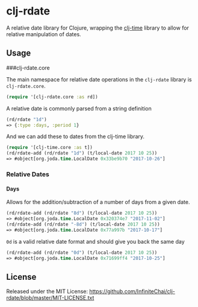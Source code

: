# clj-rdate

A relative date library for Clojure, wrapping the [clj-time](https://github.com/clj-time/clj-time) library
to allow for relative manipulation of dates.

## Usage

###clj-rdate.core

The main namespace for relative date operations in the `clj-rdate` library is `clj-rdate.core`.
``` clj
(require '[clj-rdate.core :as rd])
```

A relative date is commonly parsed from a string definition
``` clj
(rd/rdate "1d")
=> {:type :days, :period 1}
```  

And we can add these to dates from the clj-time library.
``` clj
(require '[clj-time.core :as t])
(rd/rdate-add (rd/rdate "1d") (t/local-date 2017 10 25))
=> #object[org.joda.time.LocalDate 0x33be9b70 "2017-10-26"]
```

### Relative Dates

#### Days

Allows for the addition/subtraction of a number of days from a given date.
``` clj
(rd/rdate-add (rd/rdate "8d") (t/local-date 2017 10 25))
=> #object[org.joda.time.LocalDate 0x320374e7 "2017-11-02"]
(rd/rdate-add (rd/rdate "-8d") (t/local-date 2017 10 25))
=> #object[org.joda.time.LocalDate 0x77a997b "2017-10-17"]
```

`0d` is a valid relative date format and should give you back the same day
``` clj
(rd/rdate-add (rd/rdate "0d") (t/local-date 2017 10 25))
=> #object[org.joda.time.LocalDate 0x71699ff4 "2017-10-25"]
```

## License

Released under the MIT License: <https://github.com/InfiniteChai/clj-rdate/blob/master/MIT-LICENSE.txt>
